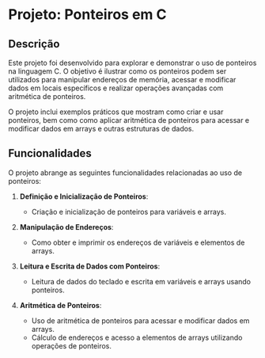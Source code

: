 # Projeto: Ponteiros em C

## Descrição

Este projeto foi desenvolvido para explorar e demonstrar o uso de ponteiros na linguagem C. O objetivo é ilustrar como os ponteiros podem ser utilizados para manipular endereços de memória, acessar e modificar dados em locais específicos e realizar operações avançadas com aritmética de ponteiros. 

O projeto inclui exemplos práticos que mostram como criar e usar ponteiros, bem como como aplicar aritmética de ponteiros para acessar e modificar dados em arrays e outras estruturas de dados.

## Funcionalidades

O projeto abrange as seguintes funcionalidades relacionadas ao uso de ponteiros:

1. **Definição e Inicialização de Ponteiros**:
   - Criação e inicialização de ponteiros para variáveis e arrays.

2. **Manipulação de Endereços**:
   - Como obter e imprimir os endereços de variáveis e elementos de arrays.

3. **Leitura e Escrita de Dados com Ponteiros**:
   - Leitura de dados do teclado e escrita em variáveis e arrays usando ponteiros.

4. **Aritmética de Ponteiros**:
   - Uso de aritmética de ponteiros para acessar e modificar dados em arrays.
   - Cálculo de endereços e acesso a elementos de arrays utilizando operações de ponteiros.


